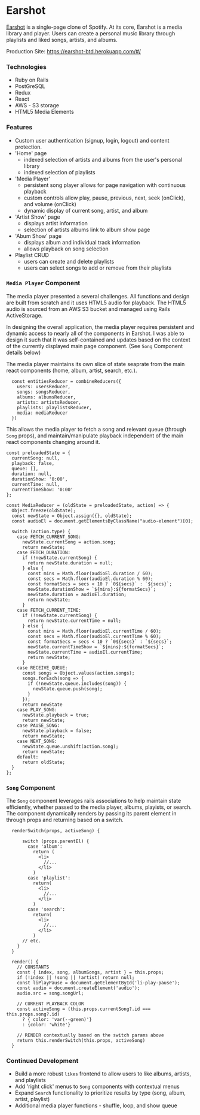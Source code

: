# Earshot

[Earshot](https://earshot-btd.herokuapp.com/#/) is a single-page clone of Spotify. At its core, Earshot is a media library and player. Users can create a personal music library through playlists and liked songs, artists, and albums.

Production Site: https://earshot-btd.herokuapp.com/#/

### Technologies
- Ruby on Rails
- PostGreSQL
- Redux
- React
- AWS - S3 storage 
- HTML5 Media Elements

### Features
- Custom user authentication (signup, login, logout) and content protection.
- 'Home' page 
  - indexed selection of artists and albums from the user's personal library
  - indexed selection of playlists
- 'Media Player' 
  - persistent song player allows for page navigation with continuous playback
  - custom controls allow play, pause, previous, next, seek (onClick), and volume (onClick)
  - dynamic display of current song, artist, and album
- 'Artist Show' page
  - displays artist information
  - selection of artists albums link to album show page
- 'Abum Show' page
  - displays album and individual track information    
  - allows playback on song selection
- Playlist CRUD
  - users can create and delete playlists 
  - users can select songs to add or remove from their playlists

### `Media Player` Component

The media player presented a several challenges. All functions and design are built from scratch and it uses HTML5 audio for playback. The HTML5 audio is sourced from an AWS S3 bucket and managed using Rails ActiveStorage.

In designing the overall application, the media player requires persistent and dynamic access to nearly all of the components in Earshot.  I was able to design it such that it was self-contained and updates based on the context of the currently displayed main page component. (See `Song` Component details below)

The media player maintains its own slice of state seaprate from the main react components (home, album, artist, search, etc.).  

```JSX 
  const entitiesReducer = combineReducers({ 
    users: usersReducer,
    songs: songsReducer,
    albums: albumsReducer,
    artists: artistsReducer,
    playlists: playlistsReducer,
    media: mediaReducer
  })
```

This allows the media player to fetch a song and relevant queue (through `Song` props), and maintain/manipulate playback independent of the main react components changing around it.

```
const preloadedState = {
  currentSong: null,
  playback: false,
  queue: [],
  duration: null,
  durationShow: '0:00',
  currentTime: null,
  currentTimeShow: '0:00'
};

const MediaReducer = (oldState = preloadedState, action) => {
  Object.freeze(oldState);
  const newState = Object.assign({}, oldState);
  const audioEl = document.getElementsByClassName("audio-element")[0];

  switch (action.type) {
    case FETCH_CURRENT_SONG:
      newState.currentSong = action.song;
      return newState;
    case FETCH_DURATION:
      if (!newState.currentSong) {
        return newState.duration = null;
      } else {
        const mins = Math.floor(audioEl.duration / 60);
        const secs = Math.floor(audioEl.duration % 60);
        const formatSecs = secs < 10 ? `0${secs}` : `${secs}`;
        newState.durationShow = `${mins}:${formatSecs}`;
        newState.duration = audioEl.duration;
        return newState;
      }
    case FETCH_CURRENT_TIME: 
      if (!newState.currentSong) {
        return newState.currentTime = null;
      } else {
        const mins = Math.floor(audioEl.currentTime / 60);
        const secs = Math.floor(audioEl.currentTime % 60);
        const formatSecs = secs < 10 ? `0${secs}` : `${secs}`;
        newState.currentTimeShow = `${mins}:${formatSecs}`;
        newState.currentTime = audioEl.currentTime;
        return newState;
      }
    case RECEIVE_QUEUE:
      const songs = Object.values(action.songs);
      songs.forEach(song => {
        if (!newState.queue.includes(song)) {
          newState.queue.push(song);
        }
      });
      return newState
    case PLAY_SONG:
      newState.playback = true;
      return newState;
    case PAUSE_SONG:
      newState.playback = false;
      return newState;
    case NEXT_SONG:
      newState.queue.unshift(action.song);
      return newState;      
    default:
      return oldState;
  }
};
```


### `Song` Component

The `Song` component leverages rails associations to help maintain state efficiently, whether passed to the media player, albums, playists, or search.  The component dynamically renders by passing its parent element in through props and returning based on a switch.

```JSX
  renderSwitch(props, activeSong) {

      switch (props.parentEl) {
        case 'album':
          return (
            <li> 
              //...
            </li>
          )
        case 'playlist':
          return(
            <li> 
              //...
            </li>
          )
        case 'search':
          return(
            <li> 
              //...
            </li>
          )
      // etc.
    }
  }

  render() {
    // CONSTANTS
    const { index, song, albumSongs, artist } = this.props;  
    if (!index || !song || !artist) return null;
    const liPlayPause = document.getElementById('li-play-pause');
    const audio = document.createElement('audio');
    audio.src = song.songUrl;

    // CURRENT PLAYBACK COLOR
    const activeSong = (this.props.currentSong?.id === this.props.song?.id)
      ? { color: 'var(--green)'}
      : {color: 'white'}

    // RENDER contextually based on the switch params above     
    return this.renderSwitch(this.props, activeSong)
  }
```

### Continued Development

- Build a more robust `likes` frontend to allow users to like albums, artists, and playlists
- Add 'right click' menus to `Song` components with contextual menus
- Expand `Search` functionality to prioritize results by type (song, album, artist, playlist)
- Additional media player functions - shuffle, loop, and show queue   








